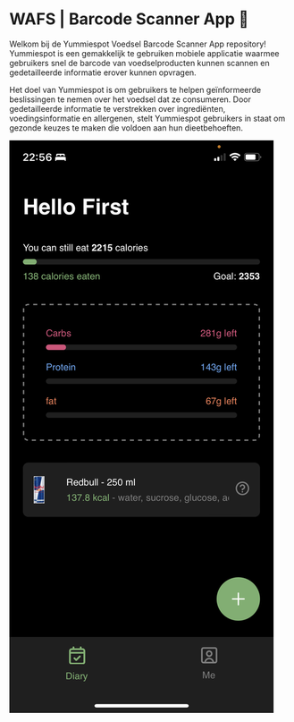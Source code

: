 # WAFS | Barcode Scanner App 🤳

Welkom bij de Yummiespot Voedsel Barcode Scanner App repository! Yummiespot is een gemakkelijk te gebruiken mobiele applicatie waarmee gebruikers snel de barcode van voedselproducten kunnen scannen en gedetailleerde informatie erover kunnen opvragen.

Het doel van Yummiespot is om gebruikers te helpen geïnformeerde beslissingen te nemen over het voedsel dat ze consumeren. Door gedetailleerde informatie te verstrekken over ingrediënten, voedingsinformatie en allergenen, stelt Yummiespot gebruikers in staat om gezonde keuzes te maken die voldoen aan hun dieetbehoeften.

![home page](https://github.com/wongsrila/barcode-scanner/blob/27ba6c1146eaf8c6631647a5e4e38d9e95004319/assets/images/IMG_0404.PNG)
